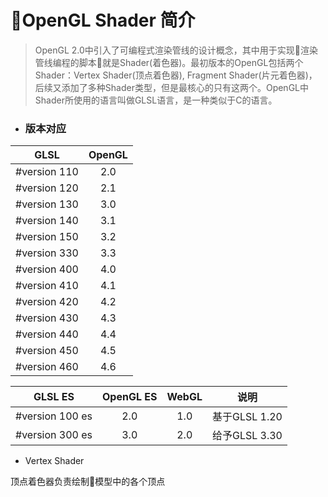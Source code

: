 # OpenGL Shader 简介
> OpenGL 2.0中引入了可编程式渲染管线的设计概念，其中用于实现渲染管线编程的脚本就是Shader(着色器)。最初版本的OpenGL包括两个Shader：Vertex Shader(顶点着色器), Fragment Shader(片元着色器)，后续又添加了多种Shader类型，但是最核心的只有这两个。OpenGL中Shader所使用的语言叫做GLSL语言，是一种类似于C的语言。

- ### 版本对应
|GLSL|OpenGL|
|:--:|:--:|
|#version 110|2.0|
|#version 120|2.1|
|#version 130|3.0|
|#version 140|3.1|
|#version 150|3.2|
|#version 330|3.3|
|#version 400|4.0|
|#version 410|4.1|
|#version 420|4.2|
|#version 430|4.3|
|#version 440|4.4|
|#version 450|4.5|
|#version 460|4.6|

|GLSL ES|OpenGL ES|WebGL|说明|
|:--:|:--:|:-:|:--:|
|#version 100 es|2.0|1.0|基于GLSL 1.20|
|#version 300 es|3.0|2.0|给予GLSL 3.30|

- Vertex Shader

顶点着色器负责绘制模型中的各个顶点